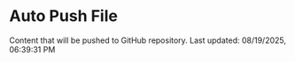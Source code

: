 # Auto Push File

Content that will be pushed to GitHub repository.
Last updated: 08/19/2025, 06:39:31 PM